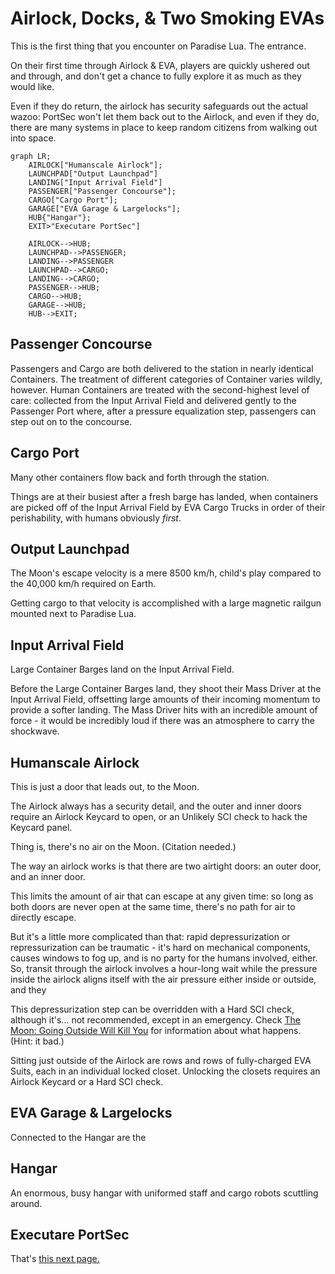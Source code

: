 # Airlock, Docks, & Two Smoking EVAs

This is the first thing that you encounter on Paradise Lua. The entrance.

On their first time through Airlock & EVA, players are quickly ushered out and through, and don't get a chance to fully
explore it as much as they would like.

Even if they do return, the airlock has security safeguards out the actual wazoo: PortSec won't let them back out
to the Airlock, and even if they do, there are many systems in place to keep random citizens from walking out
into space.

```mermaid
graph LR;
    AIRLOCK["Humanscale Airlock"];
    LAUNCHPAD["Output Launchpad"]
    LANDING["Input Arrival Field"]
    PASSENGER["Passenger Concourse"];
    CARGO["Cargo Port"];
    GARAGE["EVA Garage & Largelocks"];
    HUB{"Hangar"};
    EXIT>"Executare PortSec"]

    AIRLOCK-->HUB;
    LAUNCHPAD-->PASSENGER;
    LANDING-->PASSENGER
    LAUNCHPAD-->CARGO;
    LANDING-->CARGO;
    PASSENGER-->HUB;
    CARGO-->HUB;
    GARAGE-->HUB;
    HUB-->EXIT;
```


## Passenger Concourse
Passengers and Cargo are both delivered to the station in nearly identical Containers.
The treatment of different categories of Container varies wildly, however.
Human Containers are treated with the second-highest level of care: collected from the
Input Arrival Field and delivered gently
to the Passenger Port where, after a pressure equalization step, passengers can
step out on to the concourse.

## Cargo Port
Many other containers flow back and forth through the station.

Things are at their busiest
after a fresh barge has landed, when containers are picked off of the
Input Arrival Field by EVA Cargo Trucks in order of their perishability, with humans obviously _first_.



## Output Launchpad
The Moon's escape velocity is a mere 8500 km/h, child's play compared to the 40,000 km/h required on Earth.

Getting cargo to that velocity is accomplished with a large magnetic railgun mounted next to Paradise Lua.

## Input Arrival Field
Large Container Barges land on the Input Arrival Field.

Before the Large Container Barges land, they shoot their Mass Driver at the Input Arrival Field,
offsetting large amounts of their incoming momentum to provide a softer landing. The Mass Driver hits
with an incredible amount of force - it would be incredibly loud if there was an atmosphere
 to carry the shockwave.

## Humanscale Airlock
This is just a door that leads out, to the Moon.

The Airlock always has a security detail, and the outer and inner doors require an Airlock Keycard to open,
or an Unlikely SCI check to hack the Keycard panel.

Thing is, there's no air on the Moon. (Citation needed.)

The way an airlock works is that there are two airtight doors: an outer door, and an inner door.

This limits the amount of air that can escape at any given time: so long as both doors
are never open at the same time, there's no path for air to directly escape.

But it's a little more complicated than that: rapid depressurization or repressurization can be
traumatic - it's hard on mechanical components, causes windows to fog up, and is no party for the
humans involved, either. So, transit through the airlock involves a hour-long wait while the
pressure inside the airlock aligns itself with the air pressure either inside or outside, and they

This depressurization step can be overridden with a Hard SCI check, although it's... not recommended,
except in an emergency. Check [The Moon: Going Outside Will Kill You](../../the_moon.md#going-outside-will-kill-you) for information
about what happens. (Hint: it bad.)

Sitting just outside of the Airlock are rows and rows of fully-charged EVA Suits, each in an individual locked closet.
Unlocking the closets requires an Airlock Keycard or a Hard SCI check.

## EVA Garage & Largelocks
Connected to the Hangar are the


## Hangar
An enormous, busy hangar with uniformed staff and cargo robots scuttling around.

## Executare PortSec

That's [this next page.](./police.md)